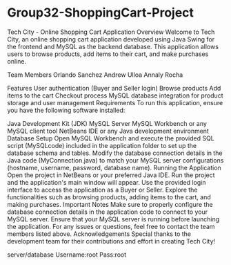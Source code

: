# Group32-ShoppingCart-Project
Tech City - Online Shopping Cart Application
Overview
Welcome to Tech City, an online shopping cart application developed using Java Swing for the frontend and MySQL as the backend database. This application allows users to browse products, add items to their cart, and make purchases online.

Team Members
Orlando Sanchez
Andrew Ulloa
Annaly Rocha

Features
User authentication (Buyer and Seller login)
Browse products 
Add items to the cart
Checkout process
MySQL database integration for product storage and user management
Requirements
To run this application, ensure you have the following software installed:

Java Development Kit (JDK)
MySQL Server
MySQL Workbench or any MySQL client tool
NetBeans IDE or any Java development environment
Database Setup
Open MySQL Workbench and execute the provided SQL script (MySQLcode) included in the application folder to set up the database schema and tables.
Modify the database connection details in the Java code (MyConnection.java) to match your MySQL server configurations (hostname, username, password, database name).
Running the Application
Open the project in NetBeans or your preferred Java IDE.
Run the project and the application's main window will appear.
Use the provided login interface to access the application as a Buyer or Seller.
Explore the functionalities such as browsing products, adding items to the cart, and making purchases.
Important Notes
Make sure to properly configure the database connection details in the application code to connect to your MySQL server.
Ensure that your MySQL server is running before launching the application.
For any issues or questions, feel free to contact the team members listed above.
Acknowledgements
Special thanks to the development team for their contributions and effort in creating Tech City!

server/database
Username:root
Pass:root

